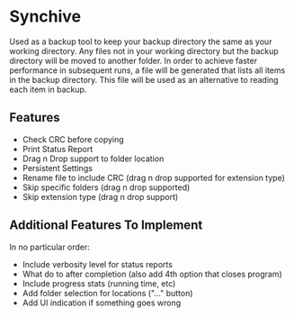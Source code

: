 # Synchive
Used as a backup tool to keep your backup directory the same as your working directory.
Any files not in your working directory but the backup directory will be moved to another folder.
In order to achieve faster performance in subsequent runs, a file will be generated that lists all
items in the backup directory. This file will be used as an alternative to reading each item in backup. 

## Features
- Check CRC before copying
- Print Status Report
- Drag n Drop support to folder location
- Persistent Settings
- Rename file to include CRC (drag n drop supported for extension type)
- Skip specific folders (drag n drop supported)
- Skip extension type (drag n drop support)

## Additional Features To Implement
In no particular order:
- Include verbosity level for status reports
- What do to after completion (also add 4th option that closes program)
- Include progress stats (running time, etc)
- Add folder selection for locations ("..." button)
- Add UI indication if something goes wrong